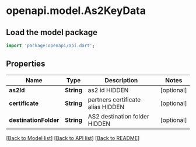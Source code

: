 # openapi.model.As2KeyData

## Load the model package
```dart
import 'package:openapi/api.dart';
```

## Properties
Name | Type | Description | Notes
------------ | ------------- | ------------- | -------------
**as2Id** | **String** | as2 id HIDDEN | [optional] 
**certificate** | **String** | partners certificate alias HIDDEN | [optional] 
**destinationFolder** | **String** | AS2 destination folder HIDDEN | [optional] 

[[Back to Model list]](../README.md#documentation-for-models) [[Back to API list]](../README.md#documentation-for-api-endpoints) [[Back to README]](../README.md)


